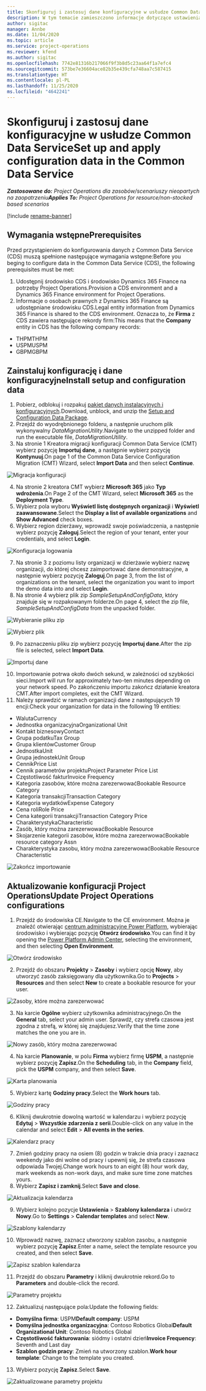 ```yaml
---
title: Skonfiguruj i zastosuj dane konfiguracyjne w usłudze Common Data Service
description: W tym temacie zamieszczono informacje dotyczące ustawienia i zastosowania danych konfiguracyjnych Project Operations.
author: sigitac
manager: Annbe
ms.date: 11/04/2020
ms.topic: article
ms.service: project-operations
ms.reviewer: kfend
ms.author: sigitac
ms.openlocfilehash: 7742e81316b217066f9f3b8d5c23aa64f1a7efc4
ms.sourcegitcommit: 573be7e36604ace82b35e439cfa748aa7c587415
ms.translationtype: HT
ms.contentlocale: pl-PL
ms.lasthandoff: 11/25/2020
ms.locfileid: "4642241"
---
```

# <a name="set-up-and-apply-configuration-data-in-the-common-data-service"></a><span data-ttu-id="1df3c-103">Skonfiguruj i zastosuj dane konfiguracyjne w usłudze Common Data Service</span><span class="sxs-lookup"><span data-stu-id="1df3c-103">Set up and apply configuration data in the Common Data Service</span></span> 

<span data-ttu-id="1df3c-104">_**Zastosowane do:** Project Operations dla zasobów/scenariuszy nieopartych na zaopatrzeniu_</span><span class="sxs-lookup"><span data-stu-id="1df3c-104">_**Applies To:** Project Operations for resource/non-stocked based scenarios_</span></span>

[!include [rename-banner](~/includes/cc-data-platform-banner.md)]

## <a name="prerequisites"></a><span data-ttu-id="1df3c-105">Wymagania wstępne</span><span class="sxs-lookup"><span data-stu-id="1df3c-105">Prerequisites</span></span>

<span data-ttu-id="1df3c-106">Przed przystąpieniem do konfigurowania danych z Common Data Service (CDS) muszą spełnione następujące wymagania wstępne:</span><span class="sxs-lookup"><span data-stu-id="1df3c-106">Before you beging to configure data in the Common Data Service (CDS), the following prerequisites must be met:</span></span>

1.  <span data-ttu-id="1df3c-107">Udostępnij środowisko CDS i środowisko Dynamics 365 Finance na potrzeby Project Operations.</span><span class="sxs-lookup"><span data-stu-id="1df3c-107">Provision a CDS environment and a Dynamics 365 Finance environment for Project Operations.</span></span>
2.  <span data-ttu-id="1df3c-108">Informacje o osobach prawnych z Dynamics 365 Finance są udostępniane środowisku CDS.</span><span class="sxs-lookup"><span data-stu-id="1df3c-108">Legal entity information from Dynamics 365 Finance is shared to the CDS environment.</span></span> <span data-ttu-id="1df3c-109">Oznacza to, że **Firma** z CDS zawiera następujące rekordy firm:</span><span class="sxs-lookup"><span data-stu-id="1df3c-109">This means that the **Company** entity in CDS has the following company records:</span></span>
  - <span data-ttu-id="1df3c-110">THPM</span><span class="sxs-lookup"><span data-stu-id="1df3c-110">THPM</span></span>
  - <span data-ttu-id="1df3c-111">USPM</span><span class="sxs-lookup"><span data-stu-id="1df3c-111">USPM</span></span>
  - <span data-ttu-id="1df3c-112">GBPM</span><span class="sxs-lookup"><span data-stu-id="1df3c-112">GBPM</span></span>

## <a name="install-setup-and-configuration-data"></a><span data-ttu-id="1df3c-113">Zainstaluj konfigurację i dane konfiguracyjne</span><span class="sxs-lookup"><span data-stu-id="1df3c-113">Install setup and configuration data</span></span>

1. <span data-ttu-id="1df3c-114">Pobierz, odblokuj i rozpakuj [pakiet danych instalacyjnych i konfiguracyjnych](https://download.microsoft.com/download/1/3/4/1349369c-6209-42b7-b3b4-5be0e67cacd8/ProjOpsSampleSetupData-%20Integrated%20UR1.zip).</span><span class="sxs-lookup"><span data-stu-id="1df3c-114">Download, unblock, and unzip the [Setup and Configuration Data Package](https://download.microsoft.com/download/1/3/4/1349369c-6209-42b7-b3b4-5be0e67cacd8/ProjOpsSampleSetupData-%20Integrated%20UR1.zip).</span></span>
2. <span data-ttu-id="1df3c-115">Przejdź do wyodrębnionego folderu, a następnie uruchom plik wykonywalny *DataMigrationUtility*.</span><span class="sxs-lookup"><span data-stu-id="1df3c-115">Navigate to the unzipped folder and run the executable file, *DataMigrationUtility*.</span></span>
3. <span data-ttu-id="1df3c-116">Na stronie 1 Kreatora migracji konfiguracji Common Data Service (CMT) wybierz pozycję **Importuj dane**, a następnie wybierz pozycję **Kontynuuj**.</span><span class="sxs-lookup"><span data-stu-id="1df3c-116">On page 1 of the Common Data Service Configuration Migration (CMT) Wizard, select **Import Data** and then select **Continue**.</span></span>

![Migracja konfiguracji](./media/1ConfigurationMigration.png)

4. <span data-ttu-id="1df3c-118">Na stronie 2 kreatora CMT wybierz **Microsoft 365** jako **Typ wdrożenia**.</span><span class="sxs-lookup"><span data-stu-id="1df3c-118">On Page 2 of the CMT Wizard, select **Microsoft 365** as the **Deployment Type**.</span></span>
5. <span data-ttu-id="1df3c-119">Wybierz pola wyboru **Wyświetl listę dostępnych organizacji** i **Wyświetl zaawansowane**.</span><span class="sxs-lookup"><span data-stu-id="1df3c-119">Select the **Display a list of available organizations** and **Show Advanced** check boxes.</span></span>
6. <span data-ttu-id="1df3c-120">Wybierz region dzierżawy, wprowadź swoje poświadczenia, a następnie wybierz pozycję **Zaloguj**.</span><span class="sxs-lookup"><span data-stu-id="1df3c-120">Select the region of your tenant, enter your credentials, and select **Login**.</span></span>

![Konfiguracja logowania](./media/2ConfigurationSignin.png)

7. <span data-ttu-id="1df3c-122">Na stronie 3 z poziomu listy organizacji w dzierżawie wybierz nazwę organizacji, do której chcesz zaimportować dane demonstracyjne, a następnie wybierz pozycję **Zaloguj**.</span><span class="sxs-lookup"><span data-stu-id="1df3c-122">On page 3, from the list of organizations on the tenant, select the organization you want to import the demo data into and select **Login**.</span></span>
8. <span data-ttu-id="1df3c-123">Na stronie 4 wybierz plik zip *SampleSetupAndConfigData*, który znajduje się w rozpakowanym folderze.</span><span class="sxs-lookup"><span data-stu-id="1df3c-123">On page 4, select the zip file, *SampleSetupAndConfigData* from the unpacked folder.</span></span>

![Wybieranie pliku zip](./media/3ZipFile.png)

![Wybierz plik](./media/4SelectAFile.png)

9. <span data-ttu-id="1df3c-126">Po zaznaczeniu pliku zip wybierz pozycję **Importuj dane**.</span><span class="sxs-lookup"><span data-stu-id="1df3c-126">After the zip file is selected, select **Import Data**.</span></span>

![Importuj dane](./media/5ImportData.png)

10. <span data-ttu-id="1df3c-128">Importowanie potrwa około dwóch sekund, w zależności od szybkości sieci.</span><span class="sxs-lookup"><span data-stu-id="1df3c-128">Import will run for approximately two-ten minutes depending on your network speed.</span></span> <span data-ttu-id="1df3c-129">Po zakończeniu importu zakończ działanie kreatora CMT.</span><span class="sxs-lookup"><span data-stu-id="1df3c-129">After import completes, exit the CMT Wizard.</span></span> 
11. <span data-ttu-id="1df3c-130">Należy sprawdzić w ramach organizacji dane z następujących 19 encji:</span><span class="sxs-lookup"><span data-stu-id="1df3c-130">Check your organization for data in the following 19 entities:</span></span>

  - <span data-ttu-id="1df3c-131">Waluta</span><span class="sxs-lookup"><span data-stu-id="1df3c-131">Currency</span></span>
  - <span data-ttu-id="1df3c-132">Jednostka organizacyjna</span><span class="sxs-lookup"><span data-stu-id="1df3c-132">Organizational Unit</span></span>
  - <span data-ttu-id="1df3c-133">Kontakt biznesowy</span><span class="sxs-lookup"><span data-stu-id="1df3c-133">Contact</span></span>
  - <span data-ttu-id="1df3c-134">Grupa podatku</span><span class="sxs-lookup"><span data-stu-id="1df3c-134">Tax Group</span></span>
  - <span data-ttu-id="1df3c-135">Grupa klientów</span><span class="sxs-lookup"><span data-stu-id="1df3c-135">Customer Group</span></span>
  - <span data-ttu-id="1df3c-136">Jednostka</span><span class="sxs-lookup"><span data-stu-id="1df3c-136">Unit</span></span>
  - <span data-ttu-id="1df3c-137">Grupa jednostek</span><span class="sxs-lookup"><span data-stu-id="1df3c-137">Unit Group</span></span>
  - <span data-ttu-id="1df3c-138">Cennik</span><span class="sxs-lookup"><span data-stu-id="1df3c-138">Price List</span></span>
  - <span data-ttu-id="1df3c-139">Cennik parametrów projektu</span><span class="sxs-lookup"><span data-stu-id="1df3c-139">Project Parameter Price List</span></span>
  - <span data-ttu-id="1df3c-140">Częstotliwość faktur</span><span class="sxs-lookup"><span data-stu-id="1df3c-140">Invoice Frequency</span></span>
  - <span data-ttu-id="1df3c-141">Kategoria zasobów, które można zarezerwować</span><span class="sxs-lookup"><span data-stu-id="1df3c-141">Bookable Resource Category</span></span>
  - <span data-ttu-id="1df3c-142">Kategoria transakcji</span><span class="sxs-lookup"><span data-stu-id="1df3c-142">Transaction Category</span></span>
  - <span data-ttu-id="1df3c-143">Kategoria wydatków</span><span class="sxs-lookup"><span data-stu-id="1df3c-143">Expense Category</span></span>
  - <span data-ttu-id="1df3c-144">Cena roli</span><span class="sxs-lookup"><span data-stu-id="1df3c-144">Role Price</span></span>
  - <span data-ttu-id="1df3c-145">Cena kategorii transakcji</span><span class="sxs-lookup"><span data-stu-id="1df3c-145">Transaction Category Price</span></span>
  - <span data-ttu-id="1df3c-146">Charakterystyka</span><span class="sxs-lookup"><span data-stu-id="1df3c-146">Characteristic</span></span>
  - <span data-ttu-id="1df3c-147">Zasób, który można zarezerwować</span><span class="sxs-lookup"><span data-stu-id="1df3c-147">Bookable Resource</span></span>
  - <span data-ttu-id="1df3c-148">Skojarzenie kategorii zasobów, które można zarezerwować</span><span class="sxs-lookup"><span data-stu-id="1df3c-148">Bookable resource category Assn</span></span>
  - <span data-ttu-id="1df3c-149">Charakterystyka zasobu, który można zarezerwować</span><span class="sxs-lookup"><span data-stu-id="1df3c-149">Bookable Resource Characteristic</span></span>

![Zakończ importowanie](./media/6CompleteImport.png)

## <a name="update-project-operations-configurations"></a><span data-ttu-id="1df3c-151">Aktualizowanie konfiguracji Project Operations</span><span class="sxs-lookup"><span data-stu-id="1df3c-151">Update Project Operations configurations</span></span>

1. <span data-ttu-id="1df3c-152">Przejdź do środowiska CE.</span><span class="sxs-lookup"><span data-stu-id="1df3c-152">Navigate to the CE environment.</span></span> <span data-ttu-id="1df3c-153">Można je znaleźć otwierając [centrum administracyjne Power Platform](https://admin.powerplatform.microsoft.com/environments), wybierając środowisko i wybierając pozycję **Otwórz środowisko**.</span><span class="sxs-lookup"><span data-stu-id="1df3c-153">You can find it by opening the [Power Platform Admin Center](https://admin.powerplatform.microsoft.com/environments), selecting the environment, and then selecting **Open Environment**.</span></span> 

![Otwórz środowisko](./media/7OpenEnvironment.png)

2. <span data-ttu-id="1df3c-155">Przejdź do obszaru **Projekty** > **Zasoby** i wybierz opcję **Nowy**, aby utworzyć zasób zaksięgowany dla użytkownika.</span><span class="sxs-lookup"><span data-stu-id="1df3c-155">Go to **Projects** > **Resources** and then select **New** to create a bookable resource for your user.</span></span>

![Zasoby, które można zarezerwować](./media/8BookableResources.png)

3. <span data-ttu-id="1df3c-157">Na karcie **Ogólne** wybierz użytkownika administracyjnego.</span><span class="sxs-lookup"><span data-stu-id="1df3c-157">On the **General** tab, select your admin user.</span></span> <span data-ttu-id="1df3c-158">Sprawdź, czy strefa czasowa jest zgodna z strefą, w której się znajdujesz.</span><span class="sxs-lookup"><span data-stu-id="1df3c-158">Verify that the time zone matches the one you are in.</span></span> 

![Nowy zasób, który można zarezerwować](./media/9NewBookableResource.png)

4. <span data-ttu-id="1df3c-160">Na karcie **Planowanie**, w polu **Firma** wybierz firmę **USPM**, a następnie wybierz pozycję **Zapisz**.</span><span class="sxs-lookup"><span data-stu-id="1df3c-160">On the **Scheduling** tab, in the **Company** field, pick the **USPM** company, and then select **Save**.</span></span> 

![Karta planowania](./media/10SchedulingTab.png)

5. <span data-ttu-id="1df3c-162">Wybierz kartę **Godziny pracy**.</span><span class="sxs-lookup"><span data-stu-id="1df3c-162">Select the **Work hours** tab.</span></span>  

![Godziny pracy](./media/11WorkHours.png)

6. <span data-ttu-id="1df3c-164">Kliknij dwukrotnie dowolną wartość w kalendarzu i wybierz pozycję **Edytuj** > **Wszystkie zdarzenia z serii**.</span><span class="sxs-lookup"><span data-stu-id="1df3c-164">Double-click on any value in the calendar and select **Edit** > **All events in the series**.</span></span> 

![Kalendarz pracy](./media/12WorkCalendar.png)

7. <span data-ttu-id="1df3c-166">Zmień godziny pracy na osiem (8) godzin w trakcie dnia pracy i zaznacz weekendy jako dni wolne od pracy i upewnij się, że strefa czasowa odpowiada Twojej.</span><span class="sxs-lookup"><span data-stu-id="1df3c-166">Change work hours to an eight (8) hour work day, mark weekends as non-work days, and make sure time zone matches yours.</span></span> 
8. <span data-ttu-id="1df3c-167">Wybierz **Zapisz i zamknij**.</span><span class="sxs-lookup"><span data-stu-id="1df3c-167">Select **Save and close**.</span></span>

![Aktualizacja kalendarza](./media/13UpdateCalendar.png)

9. <span data-ttu-id="1df3c-169">Wybierz kolejno pozycje **Ustawienia** > **Szablony kalendarza** i utwórz **Nowy**.</span><span class="sxs-lookup"><span data-stu-id="1df3c-169">Go to **Settings** > **Calendar templates** and select **New**.</span></span>
 
 ![Szablony kalendarzy](./media/14CalendarTemplates.png)
 
 10. <span data-ttu-id="1df3c-171">Wprowadź nazwę, zaznacz utworzony szablon zasobu, a następnie wybierz pozycję **Zapisz**.</span><span class="sxs-lookup"><span data-stu-id="1df3c-171">Enter a name, select the template resource you created, and then select **Save**.</span></span> 
 
 ![Zapisz szablon kalendarza](./media/15SaveCalendarTemplate.png)
 
 11. <span data-ttu-id="1df3c-173">Przejdź do obszaru **Parametry** i kliknij dwukrotnie rekord.</span><span class="sxs-lookup"><span data-stu-id="1df3c-173">Go to **Parameters** and double-click the record.</span></span> 
 
 ![Parametry projektu](./media/16ProjectParameters.png)
 
12. <span data-ttu-id="1df3c-175">Zaktualizuj następujące pola:</span><span class="sxs-lookup"><span data-stu-id="1df3c-175">Update the following fields:</span></span>

 - <span data-ttu-id="1df3c-176">**Domyślna firma**: USPM</span><span class="sxs-lookup"><span data-stu-id="1df3c-176">**Default company**: USPM</span></span>
 - <span data-ttu-id="1df3c-177">**Domyślna jednostka organizacyjna**: Contoso Robotics Global</span><span class="sxs-lookup"><span data-stu-id="1df3c-177">**Default Organizational Unit**: Contoso Robotics Global</span></span>
 - <span data-ttu-id="1df3c-178">**Częstotliwość fakturowania**: siódmy i ostatni dzień</span><span class="sxs-lookup"><span data-stu-id="1df3c-178">**Invoice Frequency**: Seventh and Last day</span></span>
 - <span data-ttu-id="1df3c-179">**Szablon godzin pracy**: Zmień na utworzony szablon.</span><span class="sxs-lookup"><span data-stu-id="1df3c-179">**Work hour template**: Change to the template you created.</span></span>

13. <span data-ttu-id="1df3c-180">Wybierz pozycję **Zapisz**.</span><span class="sxs-lookup"><span data-stu-id="1df3c-180">Select **Save**.</span></span> 

![Zaktualizowane parametry projektu](./media/17UpdatedProjectParameters.png)
